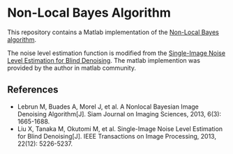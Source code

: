 # Non-Local Bayes Algorithm #
This repository contains a Matlab implementation of the [Non-Local Bayes algorithm](http://epubs.siam.org/doi/abs/10.1137/120874989).

The noise level estimation function is modified from the [Single-Image Noise Level Estimation for Blind Denoising](https://ieeexplore.ieee.org/abstract/document/6607209/). The matlab implemention was provided by the author in matlab community.

## References ##

* Lebrun M, Buades A, Morel J, et al. A Nonlocal Bayesian Image Denoising Algorithm[J]. Siam Journal on Imaging Sciences, 2013, 6(3): 1665-1688.
* Liu X, Tanaka M, Okutomi M, et al. Single-Image Noise Level Estimation for Blind Denoising[J]. IEEE Transactions on Image Processing, 2013, 22(12): 5226-5237. 
